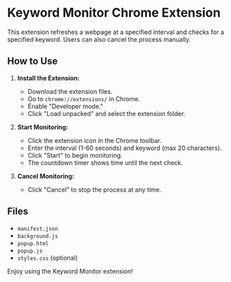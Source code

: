 # Keyword Monitor Chrome Extension

This extension refreshes a webpage at a specified interval and checks for a specified keyword. Users can also cancel the process manually.

## How to Use

1. **Install the Extension:**

   - Download the extension files.
   - Go to `chrome://extensions/` in Chrome.
   - Enable "Developer mode."
   - Click "Load unpacked" and select the extension folder.

2. **Start Monitoring:**

   - Click the extension icon in the Chrome toolbar.
   - Enter the interval (1-60 seconds) and keyword (max 20 characters).
   - Click "Start" to begin monitoring.
   - The countdown timer shows time until the next check.

3. **Cancel Monitoring:**
   - Click "Cancel" to stop the process at any time.

## Files

- `manifest.json`
- `background.js`
- `popup.html`
- `popup.js`
- `styles.css` (optional)

Enjoy using the Keyword Monitor extension!
